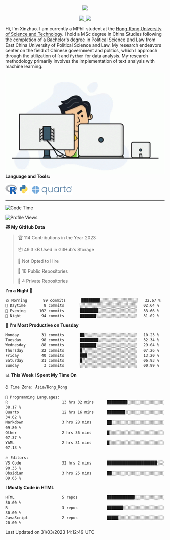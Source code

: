 <div align='center'>
<img src='https://readme-typing-svg.herokuapp.com?font=ubuntu&color=4d3900&center=true&lines=HKUST+Mphil+in+SOSC;Focus+on+China;Code+for+PoliSci'/>
</div>


<p align='center'>
 <a href='https://www.linkedin.com/in/xinzhuo-huang-5161011ba/' target='_blank'>
        <img src='https://img.shields.io/badge/linkedin%20-%230077B5.svg?&style=for-the-badge&logo=linkedin&logoColor=white'/>
    </a>
 <a href='https://twitter.com/HsinchoH' target='_blank'>
        <img src='https://img.shields.io/badge/Twitter-1DA1F2?style=for-the-badge&logo=twitter&logoColor=white'/>
    </a>
    </p>
    
Hi, I'm Xinzhuo. I am currently a MPhil student at the [Hong Kong University of Science and Technology](https://sosc.hkust.edu.hk/node/613). I hold a MSc degree in China Studies following the completion of a Bachelor's degree in Political Science and Law from East China University of Political Science and Law. My research endeavors center on the field of Chinese government and politics, which I approach through the utilization of `R` and `Python` for data analysis. My research methodology primarily involves the implementation of text analysis with machine learning.




<img align='right' src="https://github.com/xinzhuohkust/xinzhuohkust/blob/main/programmer.gif" width="590">




**Language and Tools:**  

<code><img height="36" src="https://raw.githubusercontent.com/github/explore/80688e429a7d4ef2fca1e82350fe8e3517d3494d/topics/r/r.png"></code>
<code><img height="36" src="https://raw.githubusercontent.com/github/explore/80688e429a7d4ef2fca1e82350fe8e3517d3494d/topics/python/python.png"></code>
<code><img height="32" src="https://github.com/quarto-dev/quarto-r/blob/main/man/figures/quarto.png"></code>

---
<!--START_SECTION:waka-->
![Code Time](http://img.shields.io/badge/Code%20Time-262%20hrs%207%20mins-blue)

![Profile Views](http://img.shields.io/badge/Profile%20Views-44-blue)

**🐱 My GitHub Data** 

> 🏆 114 Contributions in the Year 2023
 > 
> 📦 49.3 kB Used in GitHub's Storage 
 > 
> 🚫 Not Opted to Hire
 > 
> 📜 16 Public Repositories 
 > 
> 🔑 4 Private Repositories  
 > 
**I'm a Night 🦉** 

```text
🌞 Morning       99 commits       ████████░░░░░░░░░░░░░░░░░   32.67 % 
🌆 Daytime        8 commits       ░░░░░░░░░░░░░░░░░░░░░░░░░   02.64 % 
🌃 Evening      102 commits       ████████░░░░░░░░░░░░░░░░░   33.66 % 
🌙 Night         94 commits       ███████░░░░░░░░░░░░░░░░░░   31.02 % 

```
📅 **I'm Most Productive on Tuesday** 

```text
Monday          31 commits       ██░░░░░░░░░░░░░░░░░░░░░░░   10.23 % 
Tuesday         98 commits       ████████░░░░░░░░░░░░░░░░░   32.34 % 
Wednesday       88 commits       ███████░░░░░░░░░░░░░░░░░░   29.04 % 
Thursday        22 commits       █░░░░░░░░░░░░░░░░░░░░░░░░   07.26 % 
Friday          40 commits       ███░░░░░░░░░░░░░░░░░░░░░░   13.20 % 
Saturday        21 commits       █░░░░░░░░░░░░░░░░░░░░░░░░   06.93 % 
Sunday           3 commits       ░░░░░░░░░░░░░░░░░░░░░░░░░   00.99 % 

```


📊 **This Week I Spent My Time On** 

```text
⌚︎ Time Zone: Asia/Hong_Kong

💬 Programming Languages: 
R                        13 hrs 32 mins      █████████░░░░░░░░░░░░░░░░   38.17 % 
Quarto                   12 hrs 16 mins      ████████░░░░░░░░░░░░░░░░░   34.62 % 
Markdown                 3 hrs 28 mins       ██░░░░░░░░░░░░░░░░░░░░░░░   09.80 % 
Other                    2 hrs 36 mins       █░░░░░░░░░░░░░░░░░░░░░░░░   07.37 % 
YAML                     2 hrs 31 mins       █░░░░░░░░░░░░░░░░░░░░░░░░   07.13 % 

🔥 Editors: 
VS Code                  32 hrs 2 mins       ██████████████████████░░░   90.35 % 
Obsidian                 3 hrs 25 mins       ██░░░░░░░░░░░░░░░░░░░░░░░   09.65 % 

```

**I Mostly Code in HTML** 

```text
HTML                     5 repos             ████████████░░░░░░░░░░░░░   50.00 % 
R                        3 repos             ███████░░░░░░░░░░░░░░░░░░   30.00 % 
JavaScript               2 repos             █████░░░░░░░░░░░░░░░░░░░░   20.00 % 

```



 Last Updated on 31/03/2023 14:12:49 UTC
<!--END_SECTION:waka-->
    
    
    
    
    
    
    
    

